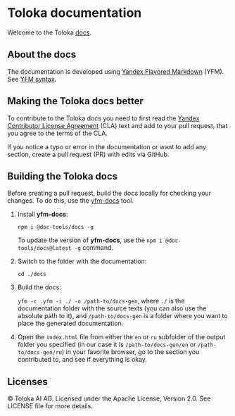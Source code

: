 # Toloka documentation

Welcome to the Toloka [docs](https://toloka.ai/en/docs/).

## About the docs

The documentation is developed using [Yandex Flavored Markdown](https://github.com/yandex-cloud/yfm-docs) (YFM). See [YFM syntax](https://github.com/yandex-cloud/yfm-transform/blob/master/DOCS.md).

## Making the Toloka docs better

To contribute to the Toloka docs you need to first read the [Yandex Contributor License Agreement](https://github.com/Toloka/docs/blob/main/CONTRIBUTING.md) (CLA) text and add to your pull request, that you agree to the terms of the CLA.

If you notice a typo or error in the documentation or want to add any section, create a pull request (PR) with edits via GitHub.

## Building the Toloka docs

Before creating a pull request, build the docs locally for checking your changes. To do this, use the [yfm-docs](https://github.com/yandex-cloud/yfm-docs) tool.

1. Install **yfm-docs**:

   `npm i @doc-tools/docs -g`

   To update the version of **yfm-docs**, use the `npm i @doc-tools/docs@latest -g` command.

2. Switch to the folder with the documentation:

   `cd ./docs`

3. Build the docs:

   `yfm -c .yfm -i ./ -o /path-to/docs-gen`, where `./` is the documentation folder with the source texts (you can also use the absolute path to it), and `/path-to/docs-gen` is a folder where you want to place the generated documentation.

4. Open the `index.html` file from either the `en` or `ru` subfolder of the output folder you specified (in our case it is `/path-to/docs-gen/en` or `/path-to/docs-gen/ru`) in your favorite browser, go to the section you contributed to, and see if everything is okay.

## Licenses

© Toloka AI AG. Licensed under the Apache License, Version 2.0. See LICENSE file for more details.
